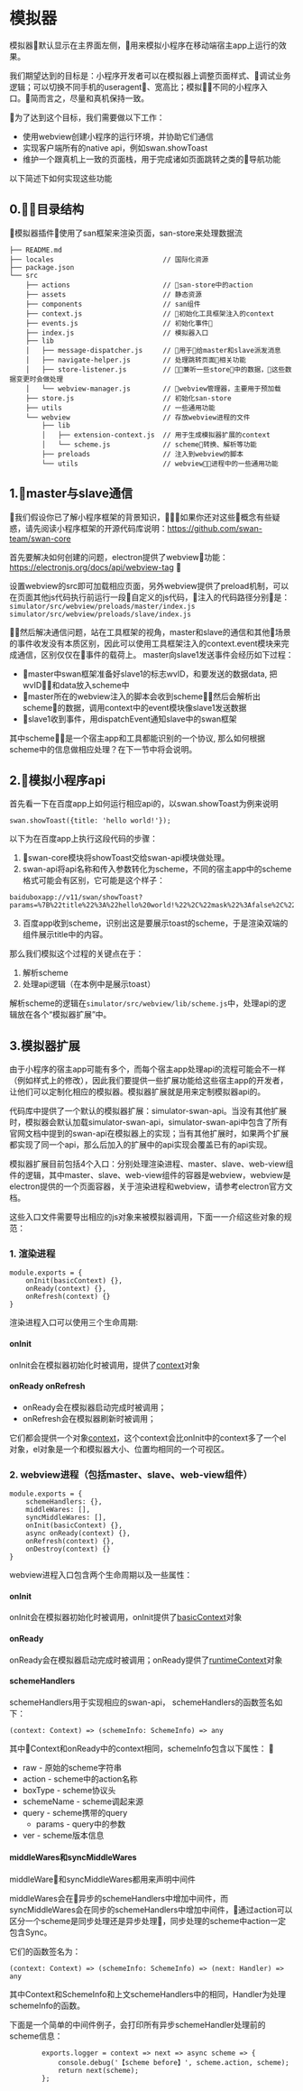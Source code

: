 # 模拟器
模拟器默认显示在主界面左侧，用来模拟小程序在移动端宿主app上运行的效果。

我们期望达到的目标是：小程序开发者可以在模拟器上调整页面样式、调试业务逻辑；可以切换不同手机的useragent、宽高比；模拟不同的小程序入口。简而言之，尽量和真机保持一致。

为了达到这个目标，我们需要做以下工作：

- 使用webview创建小程序的运行环境，并协助它们通信
- 实现客户端所有的native api，例如swan.showToast
- 维护一个跟真机上一致的页面栈，用于完成诸如页面跳转之类的导航功能

以下简述下如何实现这些功能

## 0.目录结构

模拟器插件使用了san框架来渲染页面，san-store来处理数据流
```
├── README.md
├── locales                           // 国际化资源
├── package.json
└── src 
    ├── actions                       // san-store中的action
    ├── assets                        // 静态资源
    ├── components                    // san组件
    ├── context.js                    // 初始化工具框架注入的context
    ├── events.js                     // 初始化事件
    ├── index.js                      // 模拟器入口
    ├── lib
    │   ├── message-dispatcher.js     // 用于给master和slave派发消息
    │   ├── navigate-helper.js        // 处理跳转页面相关功能
    │   ├── store-listener.js         // 兼听一些store中的数据，这些数据变更时会做处理
    │   └── webview-manager.js        // webview管理器，主要用于预加载
    ├── store.js                      // 初始化san-store
    ├── utils                         // 一些通用功能
    └── webview                       // 存放webview进程的文件
        ├── lib
        │   ├── extension-context.js  // 用于生成模拟器扩展的context
        │   └── scheme.js             // scheme转换、解析等功能
        ├── preloads                  // 注入到webview的脚本
        └── utils                     // webview进程中的一些通用功能
```
## 1.master与slave通信
我们假设你已了解小程序框架的背景知识，如果你还对这些概念有些疑惑，请先阅读小程序框架的开源代码库说明：https://github.com/swan-team/swan-core

首先要解决如何创建的问题，electron提供了webview功能：https://electronjs.org/docs/api/webview-tag


设置webview的src即可加载相应页面，另外webview提供了preload机制，可以在页面其他js代码执行前运行一段自定义的js代码，注入的代码路径分别是：`simulator/src/webview/preloads/master/index.js`
`simulator/src/webview/preloads/slave/index.js`

然后解决通信问题，站在工具框架的视角，master和slave的通信和其他场景的事件收发没有本质区别，因此可以使用工具框架注入的context.event模块来完成通信，区别仅仅在事件的载荷上。
master向slave1发送事件会经历如下过程：
- master中swan框架准备好slave1的标志wvID，和要发送的数据data, 把wvID和data放入scheme中
- master所在的webview注入的脚本会收到scheme，然后会解析出scheme的数据，调用context中的event模块像slave1发送数据
- slave1收到事件，用dispatchEvent通知slave中的swan框架

其中scheme是一个宿主app和工具都能识别的一个协议, 那么如何根据scheme中的信息做相应处理？在下一节中将会说明。

## 2.模拟小程序api
首先看一下在百度app上如何运行相应api的，以swan.showToast为例来说明
```
swan.showToast({title: 'hello world!'});
```
以下为在百度app上执行这段代码的步骤：

1. swan-core模块将showToast交给swan-api模块做处理。
2. swan-api将api名称和传入参数转化为scheme，不同的宿主app中的scheme格式可能会有区别，它可能是这个样子：
```
baiduboxapp://v11/swan/showToast?params=%7B%22title%22%3A%22hello%20world!%22%2C%22mask%22%3Afalse%2C%22time%22%3A%222000%22%2C%22message%22%3A%22hello%20world!%22%2C%22type%22%3A%222%22%7D&callback=_bdbox_js_28&upgrade=0
```
3. 百度app收到scheme，识别出这是要展示toast的scheme，于是渲染双端的组件展示title中的内容。

那么我们模拟这个过程的关键点在于：

1. 解析scheme
2. 处理api逻辑（在本例中是展示toast）

解析scheme的逻辑在`simulator/src/webview/lib/scheme.js`中，处理api的逻辑放在各个“模拟器扩展”中。

## 3.模拟器扩展
由于小程序的宿主app可能有多个，而每个宿主app处理api的流程可能会不一样（例如样式上的修改），因此我们要提供一些扩展功能给这些宿主app的开发者，让他们可以定制化相应的模拟器。模拟器扩展就是用来定制模拟器api的。

代码库中提供了一个默认的模拟器扩展：simulator-swan-api。当没有其他扩展时，模拟器会默认加载simulator-swan-api，simulator-swan-api中包含了所有官网文档中提到的swan-api在模拟器上的实现；当有其他扩展时，如果两个扩展都实现了同一个api，那么后加入的扩展中的api实现会覆盖已有的api实现。

模拟器扩展目前包括4个入口：分别处理渲染进程、master、slave、web-view组件的逻辑，其中master、slave、web-view组件的容器是webview，webview是electron提供的一个页面容器，关于渲染进程和webview，请参考electron官方文档。

这些入口文件需要导出相应的js对象来被模拟器调用，下面一一介绍这些对象的规范：

### 1. 渲染进程
```
module.exports = {
    onInit(basicContext) {},
    onReady(context) {},
    onRefresh(context) {}
}
```
渲染进程入口可以使用三个生命周期:
#### onInit
onInit会在模拟器初始化时被调用，提供了[context](api/form-basic-context.md)对象

#### onReady onRefresh
- onReady会在模拟器启动完成时被调用；
- onRefresh会在模拟器刷新时被调用；

它们都会提供一个对象[context](api/form-runtime-context.md)，这个context会比onInit中的context多了一个el对象，el对象是一个和模拟器大小、位置均相同的一个可视区。

### 2. webview进程（包括master、slave、web-view组件）
```
module.exports = {
    schemeHandlers: {},
    middleWares: [],
    syncMiddleWares: [],
    onInit(basicContext) {},
    async onReady(context) {},
    onRefresh(context) {},
    onDestroy(context) {}
}
```
webview进程入口包含两个生命周期以及一些属性：
#### onInit
onInit会在模拟器初始化时被调用，onInit提供了[basicContext](api/webview-basic-context.md)对象

#### onReady
onReady会在模拟器启动完成时被调用；onReady提供了[runtimeContext](api/webview-runtime-context.md)对象

#### schemeHandlers
schemeHandlers用于实现相应的swan-api，
schemeHandlers的函数签名如下：

`(context: Context) => (schemeInfo: SchemeInfo) => any`

其中Context和onReady中的context相同，schemeInfo包含以下属性：

- raw - 原始的scheme字符串
- action - scheme中的action名称
- boxType - scheme协议头
- schemeName - scheme调起来源
- query - scheme携带的query
    - params - query中的参数
- ver - scheme版本信息

#### middleWares和syncMiddleWares
middleWare和syncMiddleWares都用来声明中间件

middleWares会在异步的schemeHandlers中增加中间件，而syncMiddleWares会在同步的schemeHandlers中增加中间件，通过action可以区分一个scheme是同步处理还是异步处理，同步处理的scheme中action一定包含Sync。

它们的函数签名为：

`(context: Context) => (schemeInfo: SchemeInfo) => (next: Handler) => any`

其中Context和SchemeInfo和上文schemeHandlers中的相同，Handler为处理schemeInfo的函数。

下面是一个简单的中间件例子，会打印所有异步schemeHandler处理前的scheme信息：
```
        exports.logger = context => next => async scheme => {
            console.debug('【scheme before】', scheme.action, scheme);
            return next(scheme);
        };
```

